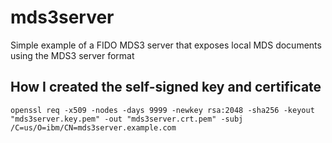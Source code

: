 # mds3server
Simple example of a FIDO MDS3 server that exposes local MDS documents using the MDS3 server format


## How I created the self-signed key and certificate
```
openssl req -x509 -nodes -days 9999 -newkey rsa:2048 -sha256 -keyout "mds3server.key.pem" -out "mds3server.crt.pem" -subj /C=us/O=ibm/CN=mds3server.example.com
```
